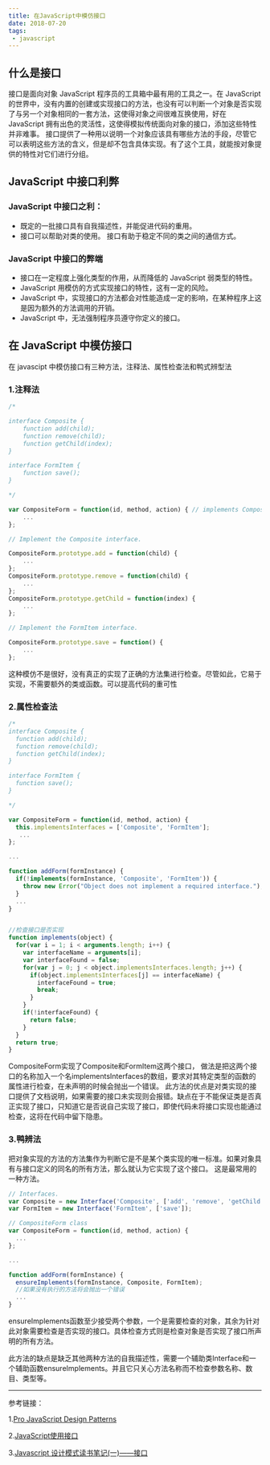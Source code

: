 ```yaml
---
title: 在JavaScript中模仿接口
date: 2018-07-20 
tags:
 - javascript
---
```


## 什么是接口

接口是面向对象 JavaScript 程序员的工具箱中最有用的工具之一。在 JavaScript 的世界中，没有内置的创建或实现接口的方法，也没有可以判断一个对象是否实现了与另一个对象相同的一套方法，这使得对象之间很难互换使用，好在 JavaScript 拥有出色的灵活性，这使得模拟传统面向对象的接口，添加这些特性并非难事。
接口提供了一种用以说明一个对象应该具有哪些方法的手段，尽管它可以表明这些方法的含义，但是却不包含具体实现。有了这个工具，就能按对象提供的特性对它们进行分组。

<!--more-->

## JavaScript 中接口利弊

### JavaScript 中接口之利：

- 既定的一批接口具有自我描述性，并能促进代码的重用。
- 接口可以帮助对类的使用。
  接口有助于稳定不同的类之间的通信方式。

### JavaScript 中接口的弊端

- 接口在一定程度上强化类型的作用，从而降低的 JavaScript 弱类型的特性。
- JavaScript 用模仿的方式实现接口的特性，这有一定的风险。
- JavaScript 中，实现接口的方法都会对性能造成一定的影响，在某种程序上这是因为额外的方法调用的开销。
- JavaScript 中，无法强制程序员遵守你定义的接口。

## 在 JavaScript 中模仿接口

在 javascipt 中模仿接口有三种方法，注释法、属性检查法和鸭式辨型法

### 1.注释法

```js
/*

interface Composite {
    function add(child);
    function remove(child);
    function getChild(index);
}

interface FormItem {
    function save();
}

*/

var CompositeForm = function(id, method, action) { // implements Composite, FormItem
    ...
};

// Implement the Composite interface.

CompositeForm.prototype.add = function(child) {
    ...
};
CompositeForm.prototype.remove = function(child) {
    ...
};
CompositeForm.prototype.getChild = function(index) {
    ...
};

// Implement the FormItem interface.

CompositeForm.prototype.save = function() {
    ...
};

```

这种模仿不是很好，没有真正的实现了正确的方法集进行检查。尽管如此，它易于实现，不需要额外的类或函数。可以提高代码的重可性

### 2.属性检查法

```js
/*
interface Composite {
  function add(child);
  function remove(child);
  function getChild(index);
}

interface FormItem {
  function save();
}

*/

var CompositeForm = function(id, method, action) {
  this.implementsInterfaces = ['Composite', 'FormItem'];
   ...
};

...

function addForm(formInstance) {
  if(!implements(formInstance, 'Composite', 'FormItem')) {
    throw new Error("Object does not implement a required interface.");
  }
  ...
}


//检查接口是否实现
function implements(object) {
  for(var i = 1; i < arguments.length; i++) {
    var interfaceName = arguments[i];
    var interfaceFound = false;
    for(var j = 0; j < object.implementsInterfaces.length; j++) {
      if(object.implementsInterfaces[j] == interfaceName) {
        interfaceFound = true;
        break;
      }
    }
    if(!interfaceFound) {
      return false;
    }
  }
  return true;
}
```
CompositeForm实现了Composite和FormItem这两个接口， 做法是把这两个接口的名称加入一个名implementsInterfaces的数组，要求对其特定类型的函数的属性进行检查，在未声明的时候会抛出一个错误。
此方法的优点是对类实现的接口提供了文档说明，如果需要的接口未实现则会报错。缺点在于不能保证类是否真正实现了接口，只知道它是否说自己实现了接口，即使代码未将接口实现也能通过检查，这将在代码中留下隐患。

### 3.鸭辨法
把对象实现的方法的方法集作为判断它是不是某个类实现的唯一标准。如果对象具有与接口定义的同名的所有方法，那么就认为它实现了这个接口。
这是最常用的一种方法。

```js
// Interfaces.
var Composite = new Interface('Composite', ['add', 'remove', 'getChild']);
var FormItem = new Interface('FormItem', ['save']);

// CompositeForm class
var CompositeForm = function(id, method, action) {
  ...
};

...

function addForm(formInstance) {
  ensureImplements(formInstance, Composite, FormItem);
  //如果没有执行的方法将会抛出一个错误
  ...
}
```
ensureImplements函数至少接受两个参数，一个是需要检查的对象，其余为针对此对象需要检查是否实现的接口。具体检查方式则是检查对象是否实现了接口所声明的所有方法。

此方法的缺点是缺乏其他两种方法的自我描述性，需要一个辅助类Interface和一个辅助函数ensureImplements。并且它只关心方法名称而不检查参数名称、数目、类型等。


---
参考链接：

1.[Pro JavaScript Design Patterns](https://www.apress.com/cn/book/9781590599082)

2.[JavaScript使用接口](https://www.cnblogs.com/hlwyfeng/p/6099957.html)

3.[Javascript 设计模式读书笔记(一)——接口](https://segmentfault.com/a/1190000000480609)